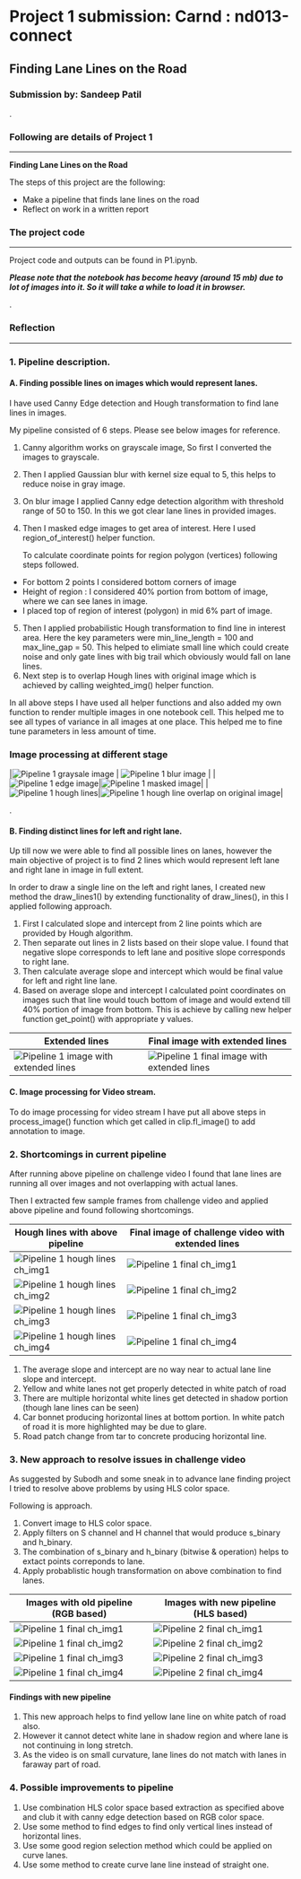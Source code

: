 # Project 1 submission: Carnd : nd013-connect

## Finding Lane Lines on the Road
### Submission by: Sandeep Patil  

.
### Following are details of Project 1

---

**Finding Lane Lines on the Road**

The steps of this project are the following:
* Make a pipeline that finds lane lines on the road
* Reflect on work in a written report


[//]: # (Image References)

[image_p1_step1]: ./sample_images/p1_step1.jpg "pipeline 1 gray image"
[image_p1_step2]: ./sample_images/p1_step2.JPG "pipeline 1 blur image"
[image_p1_step3]: ./sample_images/p1_step3.jpg "pipeline 1 edge image"
[image_p1_step4]: ./sample_images/p1_step4.jpg "pipeline 1 masked image"
[image_p1_step5]: ./sample_images/p1_step5.jpg "pipeline 1 hough lines"
[image_p1_step6]: ./sample_images/p1_step6.jpg "pipeline 1 hough line overlap"
[image_p1_step7]: ./sample_images/p1_step7.jpg "pipeline 1 extended lines"
[image_p1_step8]: ./sample_images/p1_step8.jpg "pipeline 1 final image with extended lines"

[image_p1_ch_hough1]: ./sample_images/p1_ch_houghline1.jpg "pipeline 1 hough line ch_img 1"
[image_p1_ch_hough2]: ./sample_images/p1_ch_houghline2.jpg "pipeline 1 hough line ch_img 2"
[image_p1_ch_hough3]: ./sample_images/p1_ch_houghline3.jpg "pipeline 1 hough line ch_img 3"
[image_p1_ch_hough4]: ./sample_images/p1_ch_houghline4.jpg "pipeline 1 hough line ch_img 4"

[image_p1_ch_final1]: ./sample_images/p1_ch_final1.jpg "pipeline 1 final ch_img 1"
[image_p1_ch_final2]: ./sample_images/p1_ch_final2.jpg "pipeline 1 final ch_img 2"
[image_p1_ch_final3]: ./sample_images/p1_ch_final3.jpg "pipeline 1 final ch_img 3"
[image_p1_ch_final4]: ./sample_images/p1_ch_final4.jpg "pipeline 1 final ch_img 4"

[image_p2_ch_final1]: ./sample_images/p2_ch_final1.jpg "pipeline 2 final ch_img 1"
[image_p2_ch_final2]: ./sample_images/p2_ch_final2.jpg "pipeline 2 final ch_img 2"
[image_p2_ch_final3]: ./sample_images/p2_ch_final3.jpg "pipeline 2 final ch_img 3"
[image_p2_ch_final4]: ./sample_images/p2_ch_final4.jpg "pipeline 2 final ch_img 4"



### The project code 
---
Project code and outputs can be found in P1.ipynb.

***Please note that the notebook has become heavy (around 15 mb) due to lot of images into it.  So it will take a while to load it in browser.***


.
### Reflection
---
### 1. Pipeline description. 
#### A. Finding possible lines on images which would represent lanes. 
I have used Canny Edge detection and Hough transformation to find lane lines in images.

My pipeline consisted of 6 steps. Please see below images for reference.

1. Canny algorithm works on grayscale image, So first I converted the images to grayscale.
2. Then I applied Gaussian blur with kernel size equal to 5, this helps to reduce noise in gray image. 
3. On blur image I applied Canny edge detection algorithm with threshold range of 50 to 150.
In this we got clear lane lines in provided images.
4. Then I masked edge images to get area of interest. Here I used region_of_interest() helper function.

    To calculate coordinate points for region polygon (vertices) following steps followed.
 * For bottom 2 points I considered bottom corners of image
 * Height of region : I considered 40% portion from bottom of image, where we can see lanes in image. 
 * I placed top of region of interest (polygon) in mid 6% part of image.
5. Then I applied probabilistic Hough transformation to find line in interest area. 
Here the key parameters were min_line_length = 100 and max_line_gap = 50. This helped to elimiate small line which could create noise and only gate lines with big trail which obviously would fall on lane lines.
6. Next step is to overlap Hough lines with original image which is achieved by calling weighted_img() helper function.  
  
In all above steps I have  used all helper functions and also added my own function to render multiple images in one notebook cell. This helped me to see all types of variance in all images at one place. This helped me to fine tune parameters in less amount of time.  

### Image processing at different stage

|![Pipeline 1 graysale image][image_p1_step1] | ![Pipeline 1 blur image][image_p1_step2] |
|![Pipeline 1 edge image][image_p1_step3]|![Pipeline 1 masked image][image_p1_step4]|
|![Pipeline 1 hough lines][image_p1_step5]|![Pipeline 1 hough line overlap on original image][image_p1_step6]|


.
#### B. Finding distinct lines for left and right lane.
Up till now we were able to find all possible lines on lanes, however the main objective of project is to find 2 lines which would represent left lane and right lane in image in full extent. 

In order to draw a single line on the left and right lanes, I created new method the draw_lines1() by extending functionality of draw_lines(), in this I applied following approach.
1. First I calculated slope and intercept from 2 line points which are provided by Hough algorithm.
2. Then separate out lines in 2 lists based on their slope value. I found that negative slope corresponds to left lane and positive slope corresponds to right lane.
3. Then calculate average slope and intercept which would be final value for left and right line lane.
4. Based on average slope and intercept I calculated point coordinates on images such that line would touch bottom of image and would extend till 40% portion of image from bottom. This is achieve by calling new helper function get_point() with appropriate y values.   

|Extended lines | Final image with extended lines |
|---|---|
|![Pipeline 1 image with extended lines][image_p1_step7]|![Pipeline 1 final image with extended lines][image_p1_step8]|

#### C. Image processing for Video stream.

To do image processing for video stream I have put all above steps in process_image() function which get called in clip.fl_image() to add annotation to image. 

### 2. Shortcomings in current pipeline

After running above pipeline on challenge video I found that lane lines are running all over images and not overlapping with actual lanes.

Then I extracted few sample frames from challenge video and applied above pipeline and found following shortcomings.

|Hough lines with above pipeline | Final image of challenge video with extended lines |
|---|---|
|![Pipeline 1 hough lines ch_img1][image_p1_ch_hough1]| ![Pipeline 1 final ch_img1][image_p1_ch_final1]|
|![Pipeline 1 hough lines ch_img2][image_p1_ch_hough2]| ![Pipeline 1 final ch_img2][image_p1_ch_final2]|
|![Pipeline 1 hough lines ch_img3][image_p1_ch_hough3]| ![Pipeline 1 final ch_img3][image_p1_ch_final3]|
|![Pipeline 1 hough lines ch_img4][image_p1_ch_hough4]| ![Pipeline 1 final ch_img4][image_p1_ch_final4]|

1. The average slope and intercept are no way near to actual lane line slope and intercept. 
2. Yellow and white lanes not get properly detected in white patch of road
3. There are multiple horizontal white lines get detected in shadow portion (though lane lines can be seen)
4. Car bonnet producing horizontal lines at bottom portion. In white patch of road it is more highlighted may be due to glare. 
5. Road patch change from tar to concrete producing horizontal line.

### 3. New approach to resolve issues in challenge video

As suggested by Subodh and some sneak in to advance lane finding project I tried to resolve above problems by using HLS color space.

Following is approach.
1. Convert image to HLS color space.
2. Apply filters on S channel and H channel that would produce s_binary and h_binary.
3. The combination of s_binary and h_binary (bitwise & operation) helps to extact points correponds to lane.
4. Apply probablistic hough transformation on above combination to find lanes.


|Images with old pipeline (RGB based) | Images with new pipeline (HLS based) |
|---|---|
|![Pipeline 1 final ch_img1][image_p1_ch_final1]| ![Pipeline 2 final ch_img1][image_p2_ch_final1]|
|![Pipeline 1 final ch_img2][image_p1_ch_final2]| ![Pipeline 2 final ch_img2][image_p2_ch_final2]|
|![Pipeline 1 final ch_img3][image_p1_ch_final3]| ![Pipeline 2 final ch_img3][image_p2_ch_final3]|
|![Pipeline 1 final ch_img4][image_p1_ch_final4]| ![Pipeline 2 final ch_img4][image_p2_ch_final4]|

#### Findings with new pipeline
1. This new approach helps to find yellow lane line on white patch of road also.
2. However it cannot detect white lane in shadow region and where lane is not continuing in long stretch. 
3. As the video is on small curvature, lane lines do not match with lanes in faraway part of road. 


### 4. Possible improvements to pipeline

1. Use combination HLS color space based extraction as specified above and club it with canny edge detection based on RGB color space.
2. Use some method to find edges to find only vertical lines instead of horizontal lines.
3. Use some good region selection method which could be applied on curve lanes.
4. Use some method to create curve lane line instead of straight one.
